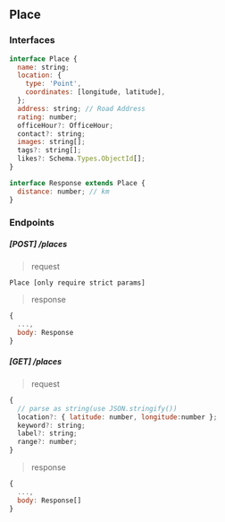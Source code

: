 ## Place

### Interfaces

```javascript
interface Place {
  name: string;
  location: {
    type: 'Point',
    coordinates: [longitude, latitude],
  };
  address: string; // Road Address
  rating: number;
  officeHour?: OfficeHour;
  contact?: string;
  images: string[];
  tags?: string[];
  likes?: Schema.Types.ObjectId[];
}

interface Response extends Place {
  distance: number; // km
}
```

### Endpoints

##### [POST] /places

> request

```
Place [only require strict params]
```

> response

```javascript
{
  ...,
  body: Response
}
```

##### [GET] /places

> request

```javascript
{
  // parse as string(use JSON.stringify())
  location?: { latitude: number, longitude:number };
  keyword?: string;
  label?: string;
  range?: number;
}
```

> response

```javascript
{
  ...,
  body: Response[]
}
```
